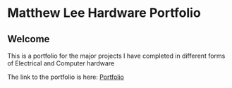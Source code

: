 # Matthew Lee Hardware Portfolio
## Welcome

This is a portfolio for the major projects I have completed in different forms of Electrical and Computer hardware

The link to the portfolio is here: <a href="mattyl37.github.io"> Portfolio <a>
